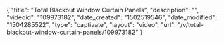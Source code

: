 {
    "title": "Total Blackout Window Curtain Panels",
    "description": "",
    "videoid": "109973182",
    "date_created": "1502519546",
    "date_modified": "1504285522",
    "type": "captivate",
    "layout": "video",
    "url": "\/v\/total-blackout-window-curtain-panels\/109973182"
}